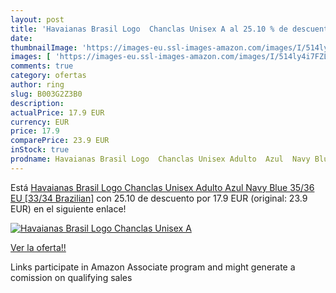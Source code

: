 ```yaml
---
layout: post
title: 'Havaianas Brasil Logo  Chanclas Unisex A al 25.10 % de descuento'
date: 
thumbnailImage: 'https://images-eu.ssl-images-amazon.com/images/I/514ly4i7FZL._SL200_.jpg'
images: [ 'https://images-eu.ssl-images-amazon.com/images/I/514ly4i7FZL._SL200_.jpg' ]
comments: true
category: ofertas
author: ring
slug: B003G2Z3B0
description:
actualPrice: 17.9 EUR
currency: EUR
price: 17.9
comparePrice: 23.9 EUR
inStock: true
prodname: Havaianas Brasil Logo  Chanclas Unisex Adulto  Azul  Navy Blue   35/36 EU [33/34 Brazilian]
---
```


Está [Havaianas Brasil Logo  Chanclas Unisex Adulto  Azul  Navy Blue   35/36 EU [33/34 Brazilian]](https://www.amazon.es/dp/B003G2Z3B0/?tag=tolees-21) con 25.10 de descuento por 17.9 EUR (original: 23.9 EUR) en el siguiente enlace!

[![Havaianas Brasil Logo  Chanclas Unisex A](https://images-eu.ssl-images-amazon.com/images/I/514ly4i7FZL._SL200_.jpg)](https://www.amazon.es/dp/B003G2Z3B0/?tag=tolees-21)

[Ver la oferta!!](https://www.amazon.es/dp/B003G2Z3B0/?tag=tolees-21)

Links participate in Amazon Associate program and might generate a comission on qualifying sales


